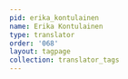 ```yaml
---
pid: erika_kontulainen
name: Erika Kontulainen
type: translator
order: '068'
layout: tagpage
collection: translator_tags
---
```

